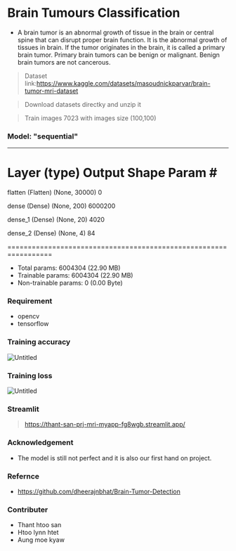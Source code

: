 # Brain Tumours Classification
- A brain tumor is an abnormal growth of tissue in the brain or central spine that can disrupt proper brain function. It is the abnormal growth of tissues in brain. If the        tumor originates in the brain, it is called a primary brain tumor. Primary brain tumors can be benign or malignant. Benign brain tumors are not cancerous.
>Dataset link:https://www.kaggle.com/datasets/masoudnickparvar/brain-tumor-mri-dataset

>Download datasets directky and unzip it

>Train images 7023 with images size (100,100)
### Model: "sequential"
_________________________________________________________________
 Layer (type)                Output Shape              Param #   
=================================================================
 flatten (Flatten)           (None, 30000)             0         
                                                                 
 dense (Dense)               (None, 200)               6000200   
                                                                 
 dense_1 (Dense)             (None, 20)                4020      
                                                                 
 dense_2 (Dense)             (None, 4)                 84        
                                                                 
=================================================================
- Total params: 6004304 (22.90 MB)
- Trainable params: 6004304 (22.90 MB)
- Non-trainable params: 0 (0.00 Byte)
### Requirement
- opencv
- tensorflow
### Training accuracy
![Untitled](https://github.com/thant-san/brain-tumours-classification/assets/102045904/b8c231b0-03bd-4f7f-afe2-9d67fef6c3b3)
### Training loss
![Untitled](https://github.com/thant-san/brain-tumours-classification/assets/102045904/efc2a060-cefa-4136-b8ac-f1aa800c247e)

### Streamlit
>https://thant-san-prj-mri-myapp-fg8wgb.streamlit.app/
### Acknowledgement
- The model is still not perfect and it is also our first hand on project.
### Refernce
- https://github.com/dheerajnbhat/Brain-Tumor-Detection
### Contributer
- Thant htoo san
- Htoo lynn htet
- Aung moe kyaw
